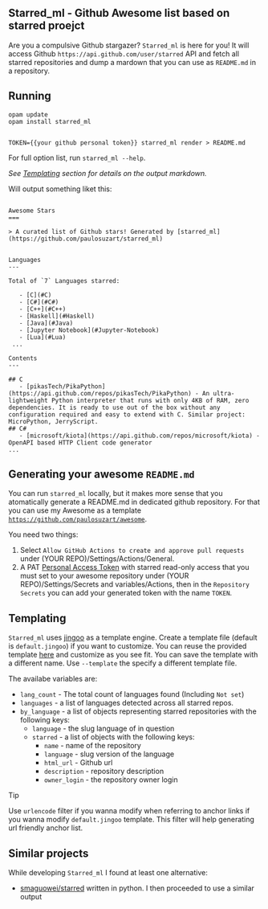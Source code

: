 Starred_ml - Github Awesome list based on starred proejct
---

Are you a compulsive Github stargazer? `Starred_ml` is here for you! It will access Github `https://api.github.com/user/starred` API and fetch all starred repositories and dump a mardown that you can use as
`README.md` in a repository.

## Running


```shell
opam update
opam install starred_ml


TOKEN={{your github personal token}} starred_ml render > README.md 
```

For full option list, run `starred_ml --help`.


_See [Templating](#Templating) section for details on the output markdown._

Will output something liket this:  

```mardkown

Awesome Stars
===

> A curated list of Github stars! Generated by [starred_ml](https://github.com/paulosuzart/starred_ml)


Languages
---

Total of `7` Languages starred:

   - [C](#C)
   - [C#](#C#)
   - [C++](#C++)
   - [Haskell](#Haskell)
   - [Java](#Java)
   - [Jupyter Notebook](#Jupyter-Notebook)
   - [Lua](#Lua)
 ...

Contents
---

## C
   - [pikasTech/PikaPython](https://api.github.com/repos/pikasTech/PikaPython) - An ultra-lightweight Python interpreter that runs with only 4KB of RAM, zero dependencies. It is ready to use out of the box without any configuration required and easy to extend with C. Similar project: MicroPython, JerryScript.
## C#
   - [microsoft/kiota](https://api.github.com/repos/microsoft/kiota) - OpenAPI based HTTP Client code generator
...

```

Generating your awesome `README.md`
---

You can run `starred_ml` locally, but it makes more sense that you atomatically generate a README.md in dedicated github repository. For that you can use my Awesome as a template [`https://github.com/paulosuzart/awesome`](https://github.com/paulosuzart/awesome).

You need two things:

   1. Select `Allow GitHub Actions to create and approve pull requests` under (YOUR REPO)/Settings/Actions/General.
   1. A PAT [Personal Access Token](https://docs.github.com/en/authentication/keeping-your-account-and-data-secure/managing-your-personal-access-tokens) with starred read-only access that you must set to your awesome repository under 
   (YOUR REPO)/Settings/Secrets and variables/Actions, then in the `Repository Secrets` you can add your generated token with the name `TOKEN`. 


Templating
---

`Starred_ml` uses [jingoo](https://github.com/tategakibunko/jingoo) as a template engine. Create a template file (default is `default.jingoo`) if you want to customize. 
You can reuse the provided template [here](default.jingoo) and customize as you see fit. You can save the template with a different name. Use `--template` the specify a different template file. 

The availabe variables are:
   - `lang_count` - The total count of languages found (Including `Not set`)
   - `languages` - a list of languages detected across all starred repos.
   - `by_language` - a list of objects representing starred repositories with the following keys:
      - `language` - the slug language of in question
      - `starred` - a list of objects with the following keys:
         - `name` - name of the repository
         - `language` - slug version of the language
         - `html_url` - Github url
         - `description` - repository description
         - `owner_login` - the repository owner login

> [!TIP]
> Use `urlencode` filter if you wanna modify when referring to anchor links if you wanna modify `default.jingoo` template. This filter will help generating url friendly anchor list.

Similar projects
---
While developing `Starred_ml` I found at least one alternative:

   - [smaguowei/starred](https://github.com/maguowei/starred) written in python. I then proceeded to use a similar output
